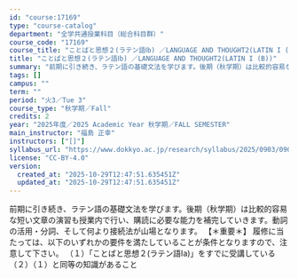 ```yaml
---
id: "course:17169"
type: "course-catalog"
department: "全学共通授業科目（総合科目群）"
course_code: "17169"
course_title: "ことばと思想２(ラテン語Ⅰb) ／LANGUAGE AND THOUGHT2(LATIN I (B))"
title: "ことばと思想２(ラテン語Ⅰb) ／LANGUAGE AND THOUGHT2(LATIN I (B))"
summary: "前期に引き続き、ラテン語の基礎文法を学びます。後期（秋学期）は比較的容易な短い文章の演習も授業内で行い、購読に必要な能力を補完していきます。動詞の活用・分詞、そして何より接続法が山場となります。 【＊重要＊】 履修に当たっては、以下のいずれ…"
tags: []
campus: ""
term: ""
period: "火3／Tue 3"
course_type: "秋学期／Fall"
credits: 2
year: "2025年度／2025 Academic Year 秋学期／FALL SEMESTER"
main_instructor: "福島 正幸"
instructors: ["[]"]
syllabus_url: "https://www.dokkyo.ac.jp/research/syllabus/2025/0903/0903_17169_ja_JP.html"
license: "CC-BY-4.0"
version:
  created_at: "2025-10-29T12:47:51.635451Z"
  updated_at: "2025-10-29T12:47:51.635451Z"
---
```

前期に引き続き、ラテン語の基礎文法を学びます。後期（秋学期）は比較的容易な短い文章の演習も授業内で行い、購読に必要な能力を補完していきます。動詞の活用・分詞、そして何より接続法が山場となります。 【＊重要＊】 履修に当たっては、以下のいずれかの要件を満たしていることが条件となりますので、注意して下さい。 （１）「ことばと思想２(ラテン語Ⅰa)」をすでに受講している （２）（１）と同等の知識があること
